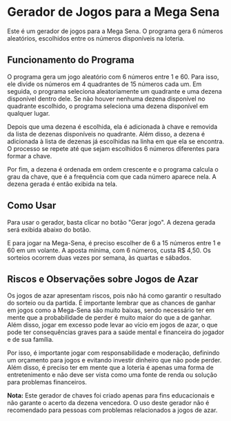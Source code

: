 <h1>Gerador de Jogos para a Mega Sena</h1>
<p>Este é um gerador de jogos para a Mega Sena. O programa gera 6 números aleatórios, escolhidos entre os números disponíveis na loteria.</p>
<h2>Funcionamento do Programa</h2>
<p>O programa gera um jogo aleatório com 6 números entre 1 e 60. Para isso, ele divide os números em 4 quadrantes de 15 números cada um. Em seguida, o programa seleciona aleatoriamente um quadrante e uma dezena disponível dentro dele. Se não houver nenhuma dezena disponível no quadrante escolhido, o programa seleciona uma dezena disponível em qualquer lugar.</p>
<p>Depois que uma dezena é escolhida, ela é adicionada à chave e removida da lista de dezenas disponíveis no quadrante. Além disso, a dezena é adicionada à lista de dezenas já escolhidas na linha em que ela se encontra. O processo se repete até que sejam escolhidos 6 números diferentes para formar a chave.</p>
<p>Por fim, a dezena é ordenada em ordem crescente e o programa calcula o grau da chave, que é a frequência com que cada número aparece nela. A dezena gerada é então exibida na tela.</p>
<h2>Como Usar</h2>
<p>Para usar o gerador, basta clicar no botão "Gerar jogo". A dezena gerada será exibida abaixo do botão.</p>
<p>E para jogar na Mega-Sena, é preciso escolher de 6 a 15 números entre 1 e 60 em um volante. A aposta mínima, com 6 números, custa R$ 4,50. Os sorteios ocorrem duas vezes por semana, às quartas e sábados.</p>
<h2>Riscos e Observações sobre Jogos de Azar</h2>
<p>Os jogos de azar apresentam riscos, pois não há como garantir o resultado do sorteio ou da partida. É importante lembrar que as chances de ganhar em jogos como a Mega-Sena são muito baixas, sendo necessário ter em mente que a probabilidade de perder é muito maior do que a de ganhar. Além disso, jogar em excesso pode levar ao vício em jogos de azar, o que pode ter consequências graves para a saúde mental e financeira do jogador e de sua família.</p>
<p>Por isso, é importante jogar com responsabilidade e moderação, definindo um orçamento para jogos e evitando investir dinheiro que não pode perder. Além disso, é preciso ter em mente que a loteria é apenas uma forma de entretenimento e não deve ser vista como uma fonte de renda ou solução para problemas financeiros.</p>
<p><strong>Nota:</strong> Este gerador de chaves foi criado apenas para fins educacionais e não garante o acerto da dezena vencedora. O uso deste gerador não é recomendado para pessoas com problemas relacionados a jogos de azar.</p>

